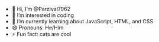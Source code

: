 - 👋 Hi, I’m @Parzival7962
- 👀 I’m interested in coding
- 🌱 I’m currently learning about JavaScript, HTML, and CSS
- 😄 Pronouns: He/Him
- ⚡ Fun fact: cats are cool

<!---
Parzival7962/Parzival7962 is a ✨ special ✨ repository because its `README.md` (this file) appears on your GitHub profile.
You can click the Preview link to take a look at your changes.
--->
